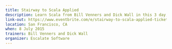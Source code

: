 ```yaml
---
title: Stairway to Scala Applied
description: Learn Scala from Bill Venners and Dick Wall in this 3 day, hands on course.
link-out: https://www.eventbrite.com/e/stairway-to-scala-applied-tickets-16264009089
location: San Francisco, CA
when: 8 July 2015
trainers: Bill Venners and Dick Wall
organizer: Escalate Software
---
```

